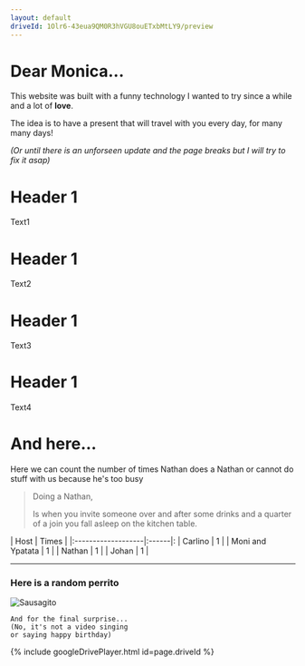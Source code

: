 ```yaml
---
layout: default
driveId: 1Olr6-43eua9QM0R3hVGU8ouETxbMtLY9/preview
---
```


# Dear Monica...
This website was built with a funny technology I wanted to try since a while and a lot of **love**.

The idea is to have a present that will travel with you every day, for many many days!

_(Or until there is an unforseen update and the page breaks but I will try to fix it asap)_

# Header 1

Text1
# Header 1

Text2
# Header 1

Text3
# Header 1

Text4

# And here...

Here we can count the number of times Nathan does a Nathan
or cannot do stuff with us because he's too busy

> Doing a Nathan,
>
> Is when you invite someone over and after some drinks and a
> quarter of a join you fall asleep on the kitchen table.

| Host               | Times |
|:-------------------|:------|:
| Carlino            |   1   |
| Moni and Ypatata   |   1   |
| Nathan             |   1   |
| Johan              |   1   |


* * *

### Here is a random perrito

![Sausagito](https://placedog.net/640/480?random)

```
And for the final surprise...
(No, it's not a video singing 
or saying happy birthday)
```
{% include googleDrivePlayer.html id=page.driveId %}

